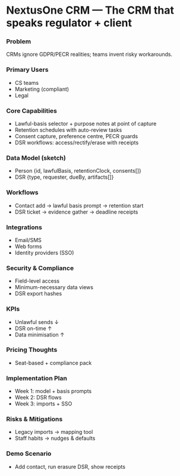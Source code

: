# NextusOne CRM — The CRM that speaks regulator + client
### Problem
CRMs ignore GDPR/PECR realities; teams invent risky workarounds.

### Primary Users
- CS teams
- Marketing (compliant)
- Legal

### Core Capabilities
- Lawful-basis selector + purpose notes at point of capture
- Retention schedules with auto-review tasks
- Consent capture, preference centre, PECR guards
- DSR workflows: access/rectify/erase with receipts

### Data Model (sketch)
- Person {id, lawfulBasis, retentionClock, consents[]}
- DSR {type, requester, dueBy, artifacts[]}

### Workflows
- Contact add → lawful basis prompt → retention start
- DSR ticket → evidence gather → deadline receipts

### Integrations
- Email/SMS
- Web forms
- Identity providers (SSO)

### Security & Compliance
- Field-level access
- Minimum-necessary data views
- DSR export hashes

### KPIs
- Unlawful sends ↓
- DSR on-time ↑
- Data minimisation ↑

### Pricing Thoughts
- Seat-based + compliance pack

### Implementation Plan
- Week 1: model + basis prompts
- Week 2: DSR flows
- Week 3: imports + SSO

### Risks & Mitigations
- Legacy imports → mapping tool
- Staff habits → nudges & defaults

### Demo Scenario
- Add contact, run erasure DSR, show receipts

